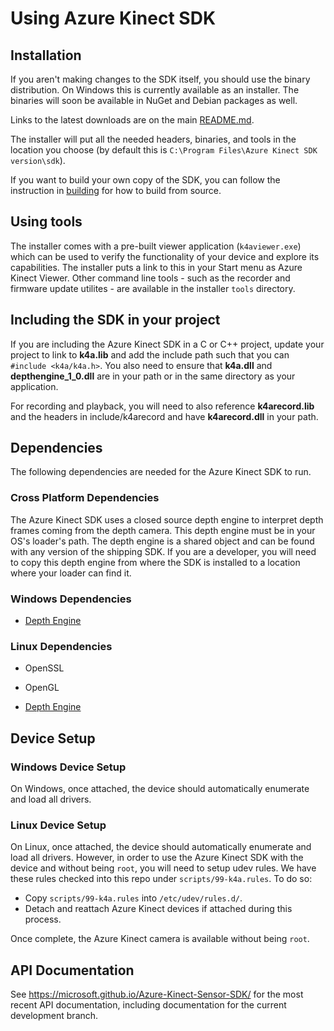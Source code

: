 # Using Azure Kinect SDK

## Installation

If you aren't making changes to the SDK itself, you should use the binary distribution. On Windows this is currently available as an installer. The binaries will soon be available in NuGet and Debian packages as well.

Links to the latest downloads are on the main [README.md](../README.md#documentation-and-official-builds).

The installer will put all the needed headers, binaries, and tools in the location you choose (by default this is `C:\Program Files\Azure Kinect SDK version\sdk`).

If you want to build your own copy of the SDK, you can follow the instruction in [building](building.md) for how to build from source.

## Using tools

The installer comes with a pre-built viewer application (`k4aviewer.exe`) which can be used to verify the functionality of your device and explore its capabilities. The installer puts a link to this in your Start menu as Azure Kinect Viewer. Other command line tools - such as the recorder and firmware update utilites - are available in the installer `tools` directory.

## Including the SDK in your project

If you are including the Azure Kinect SDK in a C or C++ project, update your project to link to **k4a.lib** and add the include path such that you can `#include <k4a/k4a.h>`. You also need to ensure that **k4a.dll** and **depthengine_1_0.dll** are in your path or in the same directory as your application.

For recording and playback, you will need to also reference **k4arecord.lib** and the headers in include/k4arecord and have **k4arecord.dll** in your path.

## Dependencies

The following dependencies are needed for the Azure Kinect SDK to run.

### Cross Platform Dependencies

The Azure Kinect SDK uses a closed source depth engine to interpret depth frames coming from the depth camera. This depth engine must be in your OS's loader's path. The depth engine is a shared object and can be found with any version of the shipping SDK. If you are a developer, you will need to copy this depth engine from where the SDK is installed to a location where your loader can find it.

### Windows Dependencies

* [Depth Engine](depthengine.md)

### Linux Dependencies

* OpenSSL

* OpenGL

* [Depth Engine](depthengine.md)

## Device Setup

### Windows Device Setup

On Windows, once attached, the device should automatically enumerate and load all drivers.

### Linux Device Setup

On Linux, once attached, the device should automatically enumerate and load all drivers. However, in order to use the Azure Kinect SDK with the device and without being `root`, you will need to setup udev rules. We have these rules checked into this repo under `scripts/99-k4a.rules`. To do so:

* Copy `scripts/99-k4a.rules` into `/etc/udev/rules.d/`.
* Detach and reattach Azure Kinect devices if attached during this process.

Once complete, the Azure Kinect camera is available without being `root`.

## API Documentation

See https://microsoft.github.io/Azure-Kinect-Sensor-SDK/ for the most recent API documentation, including documentation for the current development branch.